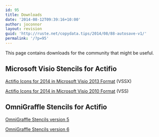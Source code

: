 ```yaml
---
id: 95
title: Downloads
date: '2014-08-12T09:39:16+10:00'
author: joconnor
layout: revision
guid: 'http://ruste.net/copydata.tips/2014/08/88-autosave-v1/'
permalink: '/?p=95'
---
```


This page contains downloads for the community that might be useful.

## Microsoft Visio Stencils for Actifio

[Actifio Icons for 2014 in Microsoft Visio 2013 Format](http://ruste.net/copydata.tips/wp-content/uploads/2014/08/Actifio-Icons-2014.vssx_.zip "Actifio Icons for 2014 in Microsoft Visio 2013 Format") (VSSX)

[Actifio Icons for 2014 in Microsoft Visio 2010 Format](http://ruste.net/copydata.tips/wp-content/uploads/2014/08/Actifio-Icons-2014.vss_.zip "Actifio Icons for 2014 in Microsoft Visio 2010 Format (VSS)") (VSS)

## OmniGraffle Stencils for Actifio

[OmniGraffle Stencils version 5](http://ruste.net/copydata.tips/wp-content/uploads/2014/08/Actifio-Icon-Set-2014-v5.gstencil.zip "OmniGraffle Stencils version 5")

[OmniGraffle Stencils version 6](http://ruste.net/copydata.tips/wp-content/uploads/2014/08/Actifio-Icon-Set-2014-v6.gstencil.zip "OmniGraffle Stencils version 6")